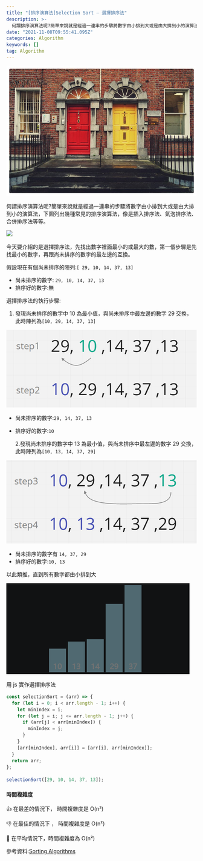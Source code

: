 ```yaml
---
title: "[排序演算法]Selection Sort — 選擇排序法"
description: >-
  何謂排序演算法呢?簡單來說就是經過一連串的步驟將數字由小排到大或是由大排到小的演算法，下圖列出幾種常見的排序演算法，像是插入排序法、氣泡排序法、合併排序法等等。
date: "2021-11-08T09:55:41.095Z"
categories: Algorithm
keywords: []
tag: Algorithm
---
```


![](/img/1__PfiVmotYEyxtz2OKg1RBTQ.jpeg)

何謂排序演算法呢?簡單來說就是經過一連串的步驟將數字由小排到大或是由大排到小的演算法，下圖列出幾種常見的排序演算法，像是插入排序法、氣泡排序法、合併排序法等等。

![](/img/1__mpmbmlnUGuySa9umM5oTiw.gif)

今天要介紹的是選擇排序法，先找出數字裡面最小的或最大的數，第一個步驟是先找最小的數字，再跟尚未排序的數字的最左邊的互換。

假設現在有個尚未排序的陣列:`[ 29, 10, 14, 37, 13]`

- 尚未排序的數字: `29, 10, 14, 37, 13`
- 排序好的數字:無

選擇排序法的執行步驟:

1.  發現尚未排序的數字中 10 為最小值，與尚未排序中最左邊的數字 29 交換，此時陣列為`[10, 29, 14, 37, 13]`

![](/img/1__vtRkhQVIPCzp3aDm1zPgmA.png)

- 尚未排序的數字:`29, 14, 37, 13`
- 排序好的數字:`10`

  2.發現尚未排序的數字中 13 為最小值，與尚未排序中最左邊的數字 29 交換，此時陣列為`[10, 13, 14, 37, 29]`

![](/img/1__9Si7gDIeJOiqWYVWB1ACKQ.png)

- 尚未排序的數字有 `14, 37, 29`
- 排序好的數字:`10, 13`

以此類推，直到所有數字都由小排到大

![](/img/1__dQqcLbRo8lR0bKNwN8k3SQ.gif)

用 js 實作選擇排序法

```javascript
const selectionSort = (arr) => {
  for (let i = 0; i < arr.length - 1; i++) {
    let minIndex = i;
    for (let j = i; j <= arr.length - 1; j++) {
      if (arr[j] < arr[minIndex]) {
        minIndex = j;
      }
    }
    [arr[minIndex], arr[i]] = [arr[i], arr[minIndex]];
  }
  return arr;
};

selectionSort([29, 10, 14, 37, 13]);
```

#### 時間複雜度

👍 在最差的情況下， 時間複雜度是 O(n²)

👎 在最佳的情況下 ， 時間複雜度是 O(n²)

🤚 在平均情況下，時間複雜度為 O(n²)

參考資料:[Sorting Algorithms](https://dev.to/edwardcashmere/sorting-algorithms-2541)
